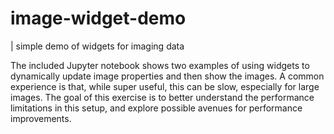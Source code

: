 # image-widget-demo

| simple demo of widgets for imaging data

The included Jupyter notebook shows two examples of using widgets to dynamically update image properties and then show the images. A common experience is that, while super useful, this can be slow, especially for large images. The goal of this exercise is to better understand the performance limitations in this setup, and explore possible avenues for performance improvements.